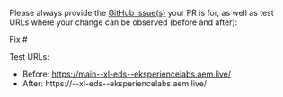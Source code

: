Please always provide the [GitHub issue(s)](../issues) your PR is for, as well as test URLs where your change can be observed (before and after):

Fix #<gh-issue-id>

Test URLs:
- Before: https://main--xl-eds--eksperiencelabs.aem.live/
- After: https://<branch>--xl-eds--eksperiencelabs.aem.live/
